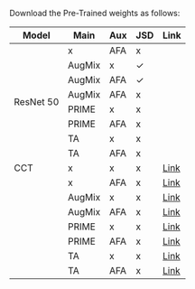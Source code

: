Download the Pre-Trained weights as follows:

<table class="tg">
<thead>
  <tr>
    <th class="tg-0pky">Model</th>
    <th class="tg-0pky">Main</th>
    <th class="tg-0pky">Aux</th>
    <th class="tg-0pky">JSD</th>
    <th class="tg-0pky">Link</th>
  </tr>
</thead>
<tbody>
  <tr>
    <td class="tg-lboi" rowspan="8">ResNet 50</td>
    <td class="tg-0pky">x</td>
    <td class="tg-0pky">AFA</td>
    <td class="tg-0pky">x</td>
    <td class="tg-0pky"></td>
  </tr>
  <tr>
    <td class="tg-0pky">AugMix</td>
    <td class="tg-0pky">x</td>
    <td class="tg-0pky">✓</td>
    <td class="tg-0pky"></td>
  </tr>
  <tr>
    <td class="tg-0pky">AugMix</td>
    <td class="tg-0pky">AFA</td>
    <td class="tg-0pky">✓</td>
    <td class="tg-0pky"></td>
  </tr>
  <tr>
    <td class="tg-0pky">AugMix</td>
    <td class="tg-0pky">AFA</td>
    <td class="tg-0pky">x</td>
    <td class="tg-0pky"></td>
  </tr>
  <tr>
    <td class="tg-0pky">PRIME</td>
    <td class="tg-0pky">x</td>
    <td class="tg-0pky">x</td>
    <td class="tg-0pky"></td>
  </tr>
  <tr>
    <td class="tg-0pky">PRIME</td>
    <td class="tg-0pky">AFA</td>
    <td class="tg-0pky">x</td>
    <td class="tg-0pky"></td>
  </tr>
  <tr>
    <td class="tg-0pky">TA</td>
    <td class="tg-0pky">x</td>
    <td class="tg-0pky">x</td>
    <td class="tg-0pky"></td>
  </tr>
  <tr>
    <td class="tg-0pky">TA</td>
    <td class="tg-0pky">AFA</td>
    <td class="tg-0pky">x</td>
    <td class="tg-0pky"></td>
  </tr>
  <tr>
    <td class="tg-lboi">CCT</td>
    <td class="tg-0pky">x</td>
    <td class="tg-0pky">x</td>
    <td class="tg-0pky">x</td>
    <td class="tg-0pky"><a href="https://drive.google.com/file/d/17Xn52mQh2ai_0wgbSYYiuV9ec1ADGPIl/view?usp=sharing">Link</a></td>
  </tr>
  <tr>
    <td class="tg-0lax"></td>
    <td class="tg-0lax">x</td>
    <td class="tg-0lax">AFA</td>
    <td class="tg-0lax">x</td>
    <td class="tg-0lax"><a href="https://drive.google.com/file/d/1HfWm7agkwF0pjob6cMWsNBf-8I3ozdGY/view?usp=sharing">Link</a></td>
  </tr>
  <tr>
    <td class="tg-0pky"></td>
    <td class="tg-0pky">AugMix</td>
    <td class="tg-0pky">x</td>
    <td class="tg-0pky">x</td>
    <td class="tg-0pky"><a href="https://drive.google.com/file/d/1l7CLQPa2SIqG_bZDGAgHRqPCyo78aYHQ/view?usp=sharing">Link</a></td>
  </tr>
  <tr>
    <td class="tg-0pky"></td>
    <td class="tg-0pky">AugMix</td>
    <td class="tg-0pky">AFA</td>
    <td class="tg-0pky">x</td>
    <td class="tg-0pky"><a href="https://drive.google.com/file/d/1Ael025TqhLeh6HKNO3KJmIvnsCFdmEvM/view?usp=sharing">Link</a></td>
  </tr>
  <tr>
    <td class="tg-0pky"></td>
    <td class="tg-0pky">PRIME</td>
    <td class="tg-0pky">x</td>
    <td class="tg-0pky">x</td>
    <td class="tg-0pky"><a href="https://drive.google.com/file/d/1dW74eYLr7bcdK05-E8TrvyOcSDCW-bUV/view?usp=sharing">Link</a></td>
  </tr>
  <tr>
    <td class="tg-0pky"></td>
    <td class="tg-0pky">PRIME</td>
    <td class="tg-0pky">AFA</td>
    <td class="tg-0pky">x</td>
    <td class="tg-0pky"><a href="https://drive.google.com/file/d/1bFNazyJy-o3Z3SaGD-LyKNK5QUL1IPfd/view?usp=sharing">Link</a></td>
  </tr>
  <tr>
    <td class="tg-0pky"></td>
    <td class="tg-0pky">TA</td>
    <td class="tg-0pky">x</td>
    <td class="tg-0pky">x</td>
    <td class="tg-0pky"><a href="https://drive.google.com/file/d/1oszFNjdMhO70r9wWD8YNsGR4FCfGdJAc/view?usp=sharing">Link</a></td>
  </tr>
  <tr>
    <td class="tg-0pky"></td>
    <td class="tg-0pky">TA</td>
    <td class="tg-0pky">AFA</td>
    <td class="tg-0pky">x</td>
    <td class="tg-0pky"><a href="https://drive.google.com/file/d/1C6dv30Aq7zBeKMtWkW9jWiCqpDvQ4WNH/view?usp=sharing">Link</a></td>
  </tr>
</tbody>
</table>